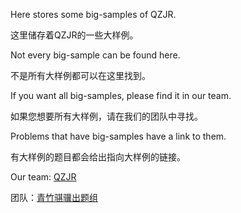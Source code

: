 Here stores some big-samples of QZJR. 

这里储存着QZJR的一些大样例。

Not every big-sample can be found here. 

不是所有大样例都可以在这里找到。

If you want all big-samples, please find it in our team. 

如果您想要所有大样例，请在我们的团队中寻找。

Problems that have big-samples have a link to them. 

有大样例的题目都会给出指向大样例的链接。

Our team: [QZJR](https://www.luogu.com.cn/team/24432)

团队：[青竹骐骥出题组](https://www.luogu.com.cn/team/24432)

